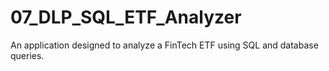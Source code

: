 # 07_DLP_SQL_ETF_Analyzer
An application designed to analyze a FinTech ETF using SQL and database queries.
